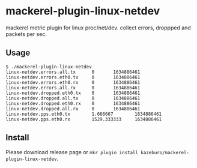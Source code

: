 # mackerel-plugin-linux-netdev

mackerel metric plugin for linux proc/net/dev. collect errors, droppped and packets per sec.

## Usage

```
$ ./mackerel-plugin-linux-netdev
linux-netdev.errors.all.tx      0       1634886461
linux-netdev.errors.eth0.tx     0       1634886461
linux-netdev.errors.eth0.rx     0       1634886461
linux-netdev.errors.all.rx      0       1634886461
linux-netdev.dropped.eth0.tx    0       1634886461
linux-netdev.dropped.all.tx     0       1634886461
linux-netdev.dropped.eth0.rx    0       1634886461
linux-netdev.dropped.all.rx     0       1634886461
linux-netdev.pps.eth0.tx        1.666667        1634886461
linux-netdev.pps.eth0.rx        1529.333333     1634886461
```

## Install

Please download release page or `mkr plugin install kazeburo/mackerel-plugin-linux-netdev`.